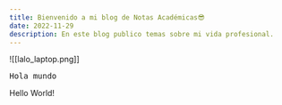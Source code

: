 ```yaml
---
title: Bienvenido a mi blog de Notas Académicas😎
date: 2022-11-29
description: En este blog publico temas sobre mi vida profesional.
---
```

![[lalo_laptop.png]]

<pre>
Hola mundo
</pre>

<div className="text-green-500"> Hello World! </div>
